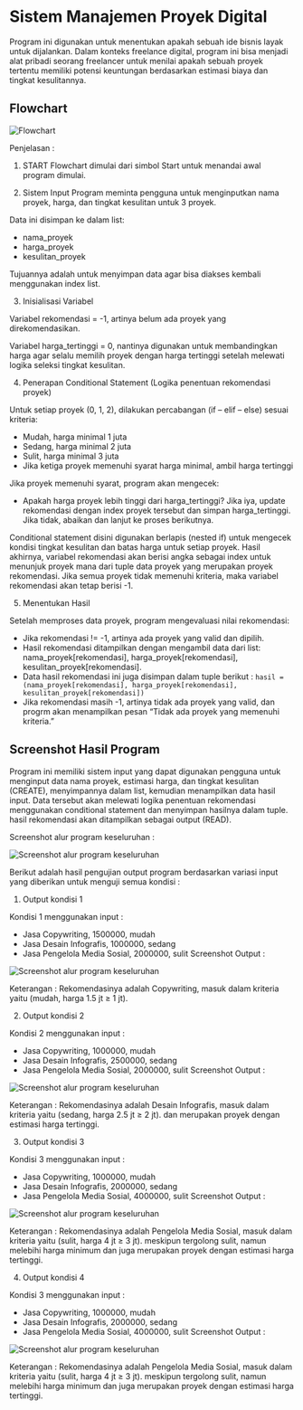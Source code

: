 
# Sistem Manajemen Proyek Digital

Program ini digunakan untuk menentukan apakah sebuah ide bisnis layak untuk dijalankan. Dalam konteks freelance digital, program ini bisa menjadi alat pribadi seorang freelancer untuk menilai apakah sebuah proyek tertentu memiliki potensi keuntungan berdasarkan estimasi biaya dan tingkat kesulitannya.

## Flowchart

![Flowchart](https://github.com/sitinursinta044-design/Mini_project_1_DDP/blob/main/file/flowchart.jpg)

Penjelasan : 
1. START
Flowchart dimulai dari simbol Start untuk menandai awal program dimulai.

2. Sistem Input
Program meminta pengguna untuk menginputkan nama proyek, harga, dan tingkat kesulitan untuk 3 proyek.

Data ini disimpan ke dalam list:
- nama_proyek
- harga_proyek
- kesulitan_proyek

Tujuannya adalah untuk menyimpan data agar bisa diakses kembali menggunakan index list.

3. Inisialisasi Variabel

Variabel rekomendasi = -1, artinya belum ada proyek yang direkomendasikan.

Variabel harga_tertinggi = 0, nantinya digunakan untuk membandingkan harga agar selalu memilih proyek dengan harga tertinggi setelah melewati logika seleksi tingkat kesulitan.

4. Penerapan Conditional Statement (Logika penentuan rekomendasi proyek)

Untuk setiap proyek (0, 1, 2), dilakukan percabangan (if – elif – else) sesuai kriteria:

- Mudah, harga minimal 1 juta
- Sedang, harga minimal 2 juta
- Sulit, harga minimal 3 juta
- Jika ketiga proyek memenuhi syarat harga minimal, ambil harga tertinggi

Jika proyek memenuhi syarat, program akan mengecek:
- Apakah harga proyek lebih tinggi dari harga_tertinggi?
Jika iya, update rekomendasi dengan index proyek tersebut dan simpan harga_tertinggi.
Jika tidak, abaikan dan lanjut ke proses berikutnya.

Conditional statement disini digunakan berlapis (nested if) untuk mengecek kondisi tingkat kesulitan dan batas harga untuk setiap proyek.
Hasil akhirnya, variabel rekomendasi akan berisi angka sebagai index untuk menunjuk proyek mana dari tuple data proyek yang merupakan proyek rekomendasi. Jika semua proyek tidak memenuhi kriteria, maka variabel rekomendasi akan tetap berisi -1.

5. Menentukan Hasil

Setelah memproses data proyek, program mengevaluasi nilai rekomendasi:
- Jika rekomendasi != -1, artinya ada proyek yang valid dan dipilih.
- Hasil rekomendasi ditampilkan dengan mengambil data dari list:
nama_proyek[rekomendasi], harga_proyek[rekomendasi], kesulitan_proyek[rekomendasi].
- Data hasil rekomendasi ini juga disimpan dalam tuple berikut :
    `hasil = (nama_proyek[rekomendasi], harga_proyek[rekomendasi], kesulitan_proyek[rekomendasi])`
- Jika rekomendasi masih -1, artinya tidak ada proyek yang valid, dan progrm akan menampilkan pesan “Tidak ada proyek yang memenuhi kriteria.”

## Screenshot Hasil Program

Program ini memiliki sistem input yang dapat digunakan pengguna untuk menginput data nama proyek, estimasi harga, dan tingkat kesulitan (CREATE), menyimpannya dalam list, kemudian menampilkan data hasil input. Data tersebut akan melewati logika penentuan rekomendasi menggunakan conditional statement dan menyimpan hasilnya dalam tuple. hasil rekomendasi akan ditampilkan sebagai output (READ). 

Screenshot alur program keseluruhan : 

![Screenshot alur program keseluruhan](https://github.com/sitinursinta044-design/Mini_project_1_DDP/blob/main/file/input.png)

Berikut adalah hasil pengujian output program berdasarkan variasi input yang diberikan untuk menguji semua kondisi : 

1. Output kondisi 1
   
Kondisi 1 menggunakan input : 
- Jasa Copywriting, 1500000, mudah
- Jasa Desain Infografis, 1000000, sedang
- Jasa Pengelola Media Sosial, 2000000, sulit
Screenshot Output : 

![Screenshot alur program keseluruhan](https://github.com/sitinursinta044-design/Mini_project_1_DDP/blob/main/file/output_case_1.png)

Keterangan : 
Rekomendasinya adalah Copywriting, masuk dalam kriteria yaitu (mudah, harga 1.5 jt ≥ 1 jt).

2. Output kondisi 2
   
Kondisi 2 menggunakan input : 
- Jasa Copywriting, 1000000, mudah
- Jasa Desain Infografis, 2500000, sedang
- Jasa Pengelola Media Sosial, 2000000, sulit
Screenshot Output : 

![Screenshot alur program keseluruhan](https://github.com/sitinursinta044-design/Mini_project_1_DDP/blob/main/file/output_case_2.png)

Keterangan : 
Rekomendasinya adalah Desain Infografis, masuk dalam kriteria yaitu (sedang, harga 2.5 jt ≥ 2 jt). dan merupakan proyek dengan estimasi harga tertinggi.

3. Output kondisi 3
   
Kondisi 3 menggunakan input : 
- Jasa Copywriting, 1000000, mudah
- Jasa Desain Infografis, 2000000, sedang
- Jasa Pengelola Media Sosial, 4000000, sulit
Screenshot Output : 

![Screenshot alur program keseluruhan](https://github.com/sitinursinta044-design/Mini_project_1_DDP/blob/main/file/output_case_3.png)

Keterangan : 
Rekomendasinya adalah Pengelola Media Sosial, masuk dalam kriteria yaitu (sulit, harga 4 jt ≥ 3 jt). meskipun tergolong sulit, namun melebihi harga minimum dan juga merupakan proyek dengan estimasi harga tertinggi.

4. Output kondisi 4
   
Kondisi 3 menggunakan input : 
- Jasa Copywriting, 1000000, mudah
- Jasa Desain Infografis, 2000000, sedang
- Jasa Pengelola Media Sosial, 4000000, sulit
Screenshot Output : 

![Screenshot alur program keseluruhan](https://github.com/sitinursinta044-design/Mini_project_1_DDP/blob/main/file/output_case_4.png)

Keterangan : 
Rekomendasinya adalah Pengelola Media Sosial, masuk dalam kriteria yaitu (sulit, harga 4 jt ≥ 3 jt). meskipun tergolong sulit, namun melebihi harga minimum dan juga merupakan proyek dengan estimasi harga tertinggi.

